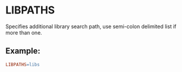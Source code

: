 # LIBPATHS
Specifies additional library search path, use semi-colon delimited list if more than one.

## Example:
``` Makefile
LIBPATHS=libs
```